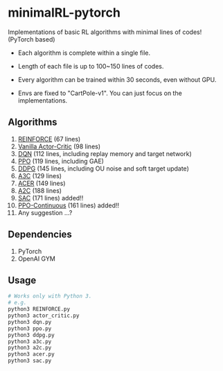 # minimalRL-pytorch

Implementations of basic RL algorithms with minimal lines of codes! (PyTorch based)

* Each algorithm is complete within a single file.

* Length of each file is up to 100~150 lines of codes.

* Every algorithm can be trained within 30 seconds, even without GPU.

* Envs are fixed to "CartPole-v1". You can just focus on the implementations.



## Algorithms
1. [REINFORCE](https://github.com/seungeunrho/minimalRL/blob/master/REINFORCE.py) (67 lines)
2. [Vanilla Actor-Critic](https://github.com/seungeunrho/minimalRL/blob/master/actor_critic.py) (98 lines)
3. [DQN](https://github.com/seungeunrho/minimalRL/blob/master/dqn.py) (112 lines,  including replay memory and target network)
4. [PPO](https://github.com/seungeunrho/minimalRL/blob/master/ppo.py) (119 lines,  including GAE)
5. [DDPG](https://github.com/seungeunrho/minimalRL/blob/master/ddpg.py) (145 lines, including OU noise and soft target update)
6. [A3C](https://github.com/seungeunrho/minimalRL/blob/master/a3c.py) (129 lines)
7. [ACER](https://github.com/seungeunrho/minimalRL/blob/master/acer.py) (149 lines)
8. [A2C](https://github.com/seungeunrho/minimalRL/blob/master/a2c.py) (188 lines)
9. [SAC](https://github.com/seungeunrho/minimalRL/blob/master/sac.py) (171 lines) added!! 
10. [PPO-Continuous](https://github.com/seungeunrho/minimalRL/blob/master/ppo-continuous.py) (161 lines) added!!
11. Any suggestion ...? 


## Dependencies
1. PyTorch
2. OpenAI GYM

## Usage
```bash
# Works only with Python 3.
# e.g.
python3 REINFORCE.py
python3 actor_critic.py
python3 dqn.py
python3 ppo.py
python3 ddpg.py
python3 a3c.py
python3 a2c.py
python3 acer.py
python3 sac.py
```
